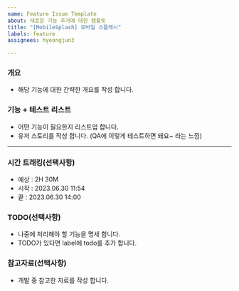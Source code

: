 ```yaml
---
name: Feature Issue Template
about: 새로운 기능 추가에 대한 템플릿
title: "[MobileSplash] 모바일 스플래시"
labels: feature
assignees: hyeongjun3

---
```


### 개요
- 해당 기능에 대한 간략한 개요를 작성 합니다.

### 기능 + 테스트 리스트
- 어떤 기능이 필요한지 리스트업 합니다.
- 유저 스토리를 작성 합니다. (QA에 이렇게 테스트하면 돼요~ 라는 느낌)

---
### 시간 트래킹(선택사항) 
- 예상 : 2H 30M
- 시작 :  2023.06.30 11:54
- 끝     :  2023.06.30 14:00

### TODO(선택사항)
- 나중에 처리해야 할 기능을 명세 합니다.
- TODO가 있다면 label에 todo를 추가 합니다.

### 참고자료(선택사항)
- 개발 중 참고한 자료를 작성 합니다.
